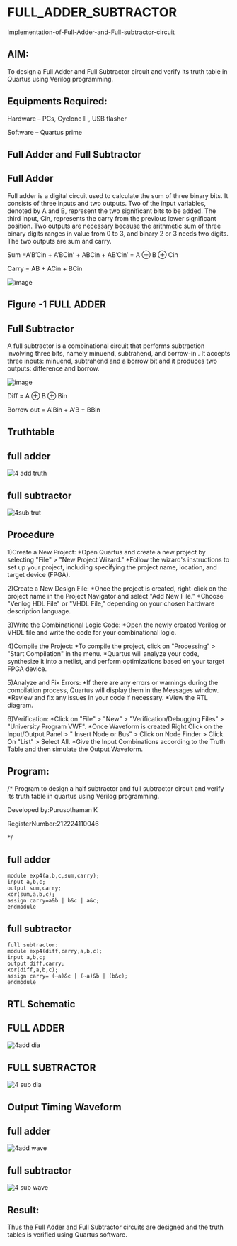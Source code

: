 # FULL_ADDER_SUBTRACTOR

Implementation-of-Full-Adder-and-Full-subtractor-circuit

## AIM:

To design a Full Adder and Full Subtractor circuit and verify its truth table in Quartus using Verilog programming.

## Equipments Required:

Hardware – PCs, Cyclone II , USB flasher

Software – Quartus prime

## Full Adder and Full Subtractor

## Full Adder

Full adder is a digital circuit used to calculate the sum of three binary bits. It consists of three inputs and two outputs. Two of the input variables, denoted by A and B, represent the two significant bits to be added. The third input, Cin, represents the carry from the previous lower significant position. Two outputs are necessary because the arithmetic sum of three binary digits ranges in value from 0 to 3, and binary 2 or 3 needs two digits. The two outputs are sum and carry.

Sum =A’B’Cin + A’BCin’ + ABCin + AB’Cin’ = A ⊕ B ⊕ Cin 

Carry = AB + ACin + BCin

![image](https://github.com/naavaneetha/FULL_ADDER_SUBTRACTOR/assets/154305477/0f30ba51-5ffb-4198-845f-18e054f675e7)

## Figure -1 FULL ADDER

## Full Subtractor

A full subtractor is a combinational circuit that performs subtraction involving three bits, namely minuend, subtrahend, and borrow-in . It accepts three inputs: minuend, subtrahend and a borrow bit and it produces two outputs: difference and borrow.

![image](https://github.com/naavaneetha/FULL_ADDER_SUBTRACTOR/assets/154305477/02b24f51-ab51-4304-9ad6-7b81ffc1ead5)

Diff = A ⊕ B ⊕ Bin 

Borrow out = A'Bin + A'B + BBin

## Truthtable

 ## full adder

![4 add truth](https://github.com/Jegatheeswarir/FULL_ADDER_SUBTRACTOR/assets/144871077/8f7ec5db-171c-45be-b145-5302a88ad855)

## full subtractor

![4sub trut](https://github.com/Jegatheeswarir/FULL_ADDER_SUBTRACTOR/assets/144871077/ab6b7e55-1c63-4d1a-ac69-e31e22f12606)



## Procedure

1)Create a New Project:
*Open Quartus and create a new project by selecting "File" > "New Project Wizard." *Follow
the wizard's instructions to set up your project, including specifying the project name,
location, and target device (FPGA).

2)Create a New Design File:
*Once the project is created, right-click on the project name in the Project Navigator and
select "Add New File." *Choose "Verilog HDL File" or "VHDL File," depending on your
chosen hardware description language.

3)Write the Combinational Logic Code:
*Open the newly created Verilog or VHDL file and write the code for your combinational
logic.

4)Compile the Project:
*To compile the project, click on "Processing" > "Start Compilation" in the menu. *Quartus
will analyze your code, synthesize it into a netlist, and perform optimizations based on your
target FPGA device.

5)Analyze and Fix Errors:
*If there are any errors or warnings during the compilation process, Quartus will display
them in the Messages window. *Review and fix any issues in your code if necessary. *View
the RTL diagram. 

6)Verification:
*Click on "File" > "New" > "Verification/Debugging Files" > "University Program VWF".
*Once Waveform is created Right Click on the Input/Output Panel > " Insert Node or Bus" >
Click on Node Finder > Click On "List" > Select All. *Give the Input Combinations according
to the Truth Table and then simulate the Output Waveform.


## Program:

/* 
Program to design a half subtractor and full subtractor circuit and verify its truth table in quartus using Verilog programming. 

Developed by:Purusothaman K

RegisterNumber:212224110046

*/

## full adder
```
module exp4(a,b,c,sum,carry);
input a,b,c;
output sum,carry;
xor(sum,a,b,c);
assign carry=a&b | b&c | a&c;
endmodule
```

## full subtractor
```
full subtractor:
module exp4(diff,carry,a,b,c);
input a,b,c;
output diff,carry;
xor(diff,a,b,c);
assign carry= (~a)&c | (~a)&b | (b&c);
endmodule
```

## RTL Schematic

## FULL ADDER

![4add dia](https://github.com/Jegatheeswarir/FULL_ADDER_SUBTRACTOR/assets/144871077/62a7992c-aed9-4a72-a926-302220c73f47)

## FULL SUBTRACTOR

![4 sub dia](https://github.com/Jegatheeswarir/FULL_ADDER_SUBTRACTOR/assets/144871077/a01cb6de-e73b-4337-9ea7-6d0645c3987d)



## Output Timing Waveform

 ## full adder

![4add wave](https://github.com/Jegatheeswarir/FULL_ADDER_SUBTRACTOR/assets/144871077/d812a522-e5c7-4e3e-ab81-fc1cb8b44853)

 ## full subtractor

![4 sub wave](https://github.com/Jegatheeswarir/FULL_ADDER_SUBTRACTOR/assets/144871077/a0a292a5-55fe-4fa3-ae65-0f934ed22d28)

 


## Result:

Thus the Full Adder and Full Subtractor circuits are designed and the truth tables is verified using Quartus software.



